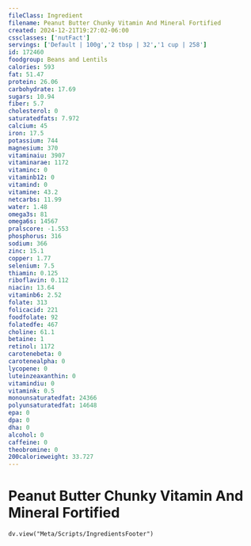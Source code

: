 ```yaml
---
fileClass: Ingredient
filename: Peanut Butter Chunky Vitamin And Mineral Fortified
created: 2024-12-21T19:27:02-06:00
cssclasses: ['nutFact']
servings: ['Default | 100g','2 tbsp | 32','1 cup | 258']
id: 172460
foodgroup: Beans and Lentils
calories: 593
fat: 51.47
protein: 26.06
carbohydrate: 17.69
sugars: 10.94
fiber: 5.7
cholesterol: 0
saturatedfats: 7.972
calcium: 45
iron: 17.5
potassium: 744
magnesium: 370
vitaminaiu: 3907
vitaminarae: 1172
vitaminc: 0
vitaminb12: 0
vitamind: 0
vitamine: 43.2
netcarbs: 11.99
water: 1.48
omega3s: 81
omega6s: 14567
pralscore: -1.553
phosphorus: 316
sodium: 366
zinc: 15.1
copper: 1.77
selenium: 7.5
thiamin: 0.125
riboflavin: 0.112
niacin: 13.64
vitaminb6: 2.52
folate: 313
folicacid: 221
foodfolate: 92
folatedfe: 467
choline: 61.1
betaine: 1
retinol: 1172
carotenebeta: 0
carotenealpha: 0
lycopene: 0
luteinzeaxanthin: 0
vitamindiu: 0
vitamink: 0.5
monounsaturatedfat: 24366
polyunsaturatedfat: 14648
epa: 0
dpa: 0
dha: 0
alcohol: 0
caffeine: 0
theobromine: 0
200calorieweight: 33.727
---
```


# Peanut Butter Chunky Vitamin And Mineral Fortified

```dataviewjs
dv.view("Meta/Scripts/IngredientsFooter")
```